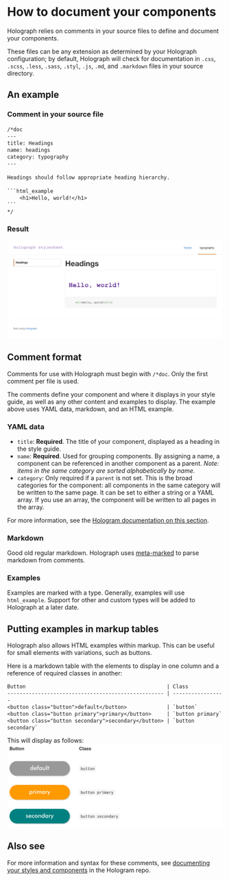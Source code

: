 # How to document your components

Holograph relies on comments in your source files to define and document your components.

These files can be any extension as determined by your Holograph configuration; by default, Holograph will check for documentation in `.css`, `.scss`, `.less`, `.sass`, `.styl`, `.js`, `.md`, and `.markdown` files in your source directory.

## An example

### Comment in your source file

    /*doc
    ---
    title: Headings
    name: headings
    category: typography
    ---

    Headings should follow appropriate heading hierarchy.

    ```html_example
        <h1>Hello, world!</h1>
    ```
    */

### Result
![typography component example](/docs/assets/example-typography.png?raw=true "Typography component example")

## Comment format

Comments for use with Holograph must begin with `/*doc`. Only the first comment per file is used.

The comments define your component and where it displays in your style guide, as well as any other content and examples to display. The example above uses YAML data, markdown, and an HTML example.

### YAML data
* `title`: **Required**. The title of your component, displayed as a heading in the style guide.
* `name`: **Required**. Used for grouping components. By assigning a name, a component can be referenced in another component as a parent. *Note: items in the same category are sorted alphabetically by name.*
* `category`: Only required if a `parent` is not set. This is the broad categories for the component: all components in the same category will be written to the same page. It can be set to either a string or a YAML array. If you use an array, the component will be written to all pages in the array.

For more information, see the [Hologram documentation on this section](https://github.com/trulia/hologram#document-yaml-section).

### Markdown
Good old regular markdown. Holograph uses [meta-marked](https://www.npmjs.com/package/meta-marked) to parse markdown from comments.

### Examples
Examples are marked with a type. Generally, examples will use `html_example`. Support for other and custom types will be added to Holograph at a later date.

## Putting examples in markup tables
Holograph also allows HTML examples within markup. This can be useful for small elements with variations, such as buttons.

Here is a markdown table with the elements to display in one column and a reference of required classes in another:

```
Button                                              | Class
--------------------------------------------------- | -----------------
<button class="button">default</button>             | `button`
<button class="button primary">primary</button>     | `button primary`
<button class="button secondary">secondary</button> | `button secondary`
```

This will display as follows:
![examples in a markdown table](/docs/assets/example-markdown-table.png?raw=true "Examples in a markdown table")

## Also see
For more information and syntax for these comments, see [documenting your styles and components](https://github.com/trulia/hologram#documenting-your-styles-and-components) in the Hologram repo.
